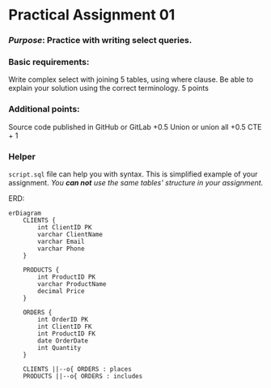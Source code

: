 # **Practical Assignment 01**

### **_Purpose_**: Practice with writing select queries.

### Basic requirements:

Write complex select with joining 5 tables,
using where clause. 
Be able to explain your solution using the correct terminology.
5 points


### Additional points:

Source code published in GitHub or GitLab +0.5
Union or union all +0.5
CTE + 1

### Helper

`script.sql` file can help you with syntax. This is simplified example of your assignment.
_You **can not** use the same tables' structure in your assignment._

ERD:
```mermaid
erDiagram
    CLIENTS {
        int ClientID PK
        varchar ClientName
        varchar Email
        varchar Phone
    }
    
    PRODUCTS {
        int ProductID PK
        varchar ProductName
        decimal Price
    }
    
    ORDERS {
        int OrderID PK
        int ClientID FK
        int ProductID FK
        date OrderDate
        int Quantity
    }
    
    CLIENTS ||--o{ ORDERS : places
    PRODUCTS ||--o{ ORDERS : includes
```
